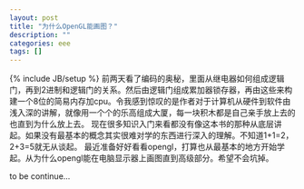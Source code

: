 ```yaml
---
layout: post
title: "为什么OpenGL能画图？"
description: ""
categories: eee 
tags: []
---
```

{% include JB/setup %}
  前两天看了编码的奥秘，里面从继电器如何组成逻辑门，再到2进制和逻辑门的关系。然后由逻辑门组成累加器锁存器，再由这些来构建一个8位的简易内存加cpu。令我感到惊叹的是作者对于计算机从硬件到软件由浅入深的讲解，就像用一个个的乐高组成大厦，每一块积木都是自己亲手放上去的也直到为什么放上去。
  现在很多知识入门来看都没有像这本书的那种从底层讲起。如果没有最基本的概念其实很难对学的东西进行深入的理解。不知道1+1=2，2+3=5就无从谈起。
  最近准备好好看看opengl，打算也从最基本的地方开始学起。从为什么opengl能在电脑显示器上画图直到高级部分。希望不会坑掉。

to be continue...
